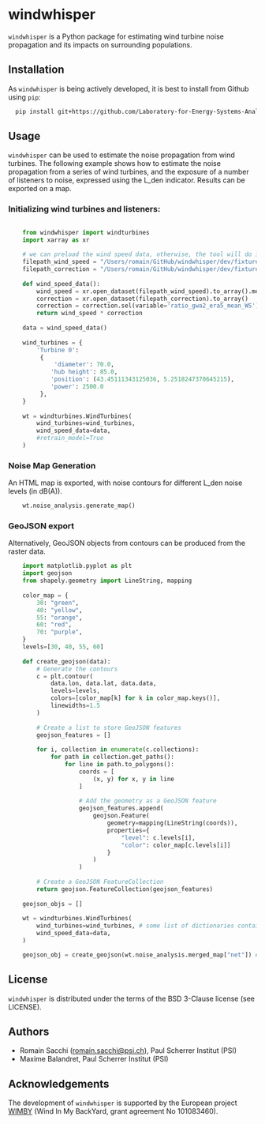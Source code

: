 # windwhisper

``windwhisper`` is a Python package for estimating wind turbine 
noise propagation and its impacts on surrounding populations.

## Installation

As ``windwhisper`` is being actively developed, 
it is best to install from Github using ``pip``:

```bash
  pip install git+https://github.com/Laboratory-for-Energy-Systems-Analysis/windwhisper.git
```

## Usage

``windwhisper`` can be used to estimate the noise propagation from wind turbines. 
The following example shows how to estimate the noise propagation from a series of
wind turbines, and the exposure of a number of listeners to noise, expressed using
the L_den indicator. Results can be exported on a map.


### Initializing wind turbines and listeners:

```python

    from windwhisper import windturbines
    import xarray as xr
    
    # we can preload the wind speed data, otherwise, the tool will do it every time
    filepath_wind_speed = "/Users/romain/GitHub/windwhisper/dev/fixtures/era5_mean_2013-2022_month_by_hour.nc"
    filepath_correction = "/Users/romain/GitHub/windwhisper/dev/fixtures/ratio_gwa2_era5.nc"
    
    def wind_speed_data():
        wind_speed = xr.open_dataset(filepath_wind_speed).to_array().mean(dim="month")
        correction = xr.open_dataset(filepath_correction).to_array()
        correction = correction.sel(variable='ratio_gwa2_era5_mean_WS').interp(latitude=wind_speed.latitude, longitude=wind_speed.longitude, method="linear")
        return wind_speed * correction
        
    data = wind_speed_data()
    
    wind_turbines = {
        'Turbine 0': 
         {
             'diameter': 70.0,
            'hub height': 85.0,
            'position': (43.45111343125036, 5.2518247370645215),
            'power': 2500.0
         },
    }
    
    wt = windturbines.WindTurbines(
        wind_turbines=wind_turbines,
        wind_speed_data=data,
        #retrain_model=True
    )

```


### Noise Map Generation

An HTML map is exported, with noise contours for different L_den noise levels (in dB(A)).

```python
    wt.noise_analysis.generate_map()
```

### GeoJSON export

Alternatively, GeoJSON objects from contours can be produced from the raster data.

```python
    import matplotlib.pyplot as plt
    import geojson
    from shapely.geometry import LineString, mapping
    
    color_map = {
        30: "green",
        40: "yellow",
        55: "orange",
        60: "red",
        70: "purple",
    }
    levels=[30, 40, 55, 60]
    
    def create_geojson(data):
        # Generate the contours
        c = plt.contour(
            data.lon, data.lat, data.data,
            levels=levels,
            colors=[color_map[k] for k in color_map.keys()],
            linewidths=1.5
        )
    
        # Create a list to store GeoJSON features
        geojson_features = []
    
        for i, collection in enumerate(c.collections):
            for path in collection.get_paths():
                for line in path.to_polygons():
                    coords = [
                        (x, y) for x, y in line
                    ]
    
                    # Add the geometry as a GeoJSON feature
                    geojson_features.append(
                        geojson.Feature(
                            geometry=mapping(LineString(coords)),
                            properties={
                                "level": c.levels[i],
                                "color": color_map[c.levels[i]]
                            }
                        )
                    )
    
        # Create a GeoJSON FeatureCollection
        return geojson.FeatureCollection(geojson_features)
    
    geojson_objs = []
    
    wt = windturbines.WindTurbines(
        wind_turbines=wind_turbines, # some list of dictionaries containing wind turbines locations, power, etc.
        wind_speed_data=data,
    )

    geojson_obj = create_geojson(wt.noise_analysis.merged_map["net"]) # for net noise contribution. Other attributes are available: "wind", "ambient", and "combined".

```

## License

``windwhisper`` is distributed under the terms of the BSD 3-Clause license (see LICENSE).

## Authors

* Romain Sacchi (romain.sacchi@psi.ch), Paul Scherrer Institut (PSI)
* Maxime Balandret, Paul Scherrer Institut (PSI)

## Acknowledgements
The development of `windwhisper` is supported by the European project
[WIMBY](https://cordis.europa.eu/project/id/101083460) (Wind In My BackYard, grant agreement No 101083460).
